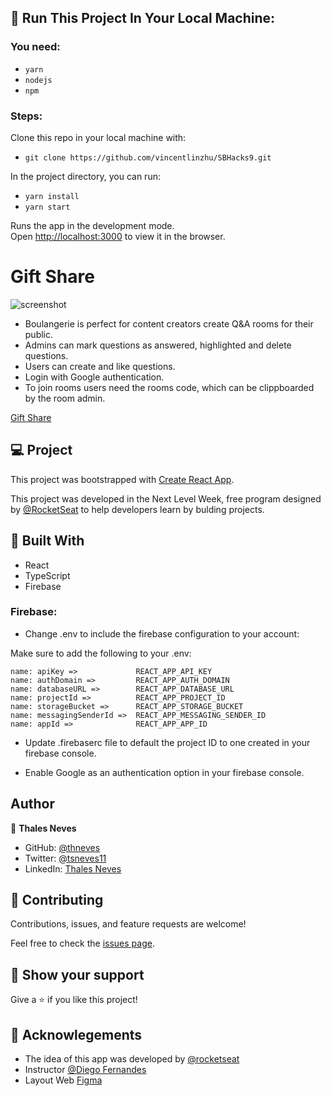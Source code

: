 ## 🚀 Run This Project In Your Local Machine:

### You need:

- `yarn`
- `nodejs`
- `npm`

### Steps:

Clone this repo in your local machine with:

- `git clone https://github.com/vincentlinzhu/SBHacks9.git`

In the project directory, you can run:

- `yarn install`
- `yarn start`

Runs the app in the development mode.\
Open [http://localhost:3000](http://localhost:3000) to view it in the browser.

# Gift Share

![screenshot](screenshot.png)

- Boulangerie is perfect for content creators create Q&A rooms for their public.
- Admins can mark questions as answered, highlighted and delete questions.
- Users can create and like questions.
- Login with Google authentication.
- To join rooms users need the rooms code, which can be clippboarded by the room admin.

[Gift Share](gift-share-9825e.web.app)

## 💻 Project

This project was bootstrapped with [Create React App](https://github.com/facebook/create-react-app).

This project was developed in the Next Level Week, free program designed by [@RocketSeat](https://github.com/rocketseat-education) to help developers learn by bulding projects.

## 🧪 Built With

- React
- TypeScript
- Firebase

### Firebase:

- Change .env to include the firebase configuration to your account:

Make sure to add the following to your .env:

```
name: apiKey =>             REACT_APP_API_KEY
name: authDomain =>         REACT_APP_AUTH_DOMAIN
name: databaseURL =>        REACT_APP_DATABASE_URL
name: projectId =>          REACT_APP_PROJECT_ID
name: storageBucket =>      REACT_APP_STORAGE_BUCKET
name: messagingSenderId =>  REACT_APP_MESSAGING_SENDER_ID
name: appId =>              REACT_APP_APP_ID
```

- Update .firebaserc file to default the project ID to one created in your firebase console.

- Enable Google as an authentication option in your firebase console.

## Author

👤 **Thales Neves**

- GitHub: [@thneves](https://github.com/thneves)
- Twitter: [@tsneves11](https://twitter.com/tsneves11)
- LinkedIn: [Thales Neves](https://www.linkedin.com/in/thales-neves10/)

## 🤝 Contributing

Contributions, issues, and feature requests are welcome!

Feel free to check the [issues page](<(https://github.com/thneves/City-Weather/issues)>).

## 🔖 Show your support

Give a ⭐️ if you like this project!

## 📝 Acknowlegements

- The idea of this app was developed by [@rocketseat](https://github.com/rocketseat-education)
- Instructor [@Diego Fernandes](https://github.com/diego3g)
- Layout Web [Figma](https://www.figma.com/file/5EwwWfALSlOn5o4LpwzB6l/Letmeask-Copy?fuid=869742879062948552)
